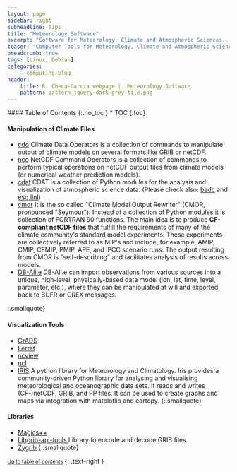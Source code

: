 ```yaml
---
layout: page
sidebar: right
subheadline: Tips
title: "Meteorology Software"
excerpt: "Software for Meteorology, Climate and Atmospheric Sciences..."
teaser: "Computer Tools for Meteorology, Climate and Atmospheric Sciences..."
breadcrumb: true
tags: [Linux, Debian]
categories:
    - computing-blog
header:
    title: R. Checa-Garcia webpage |  Meteorology Software
    pattern: pattern_jquery-dark-grey-tile.png
---
```




<section id="table-of-contents" class="toc">
<div class="panel radius" markdown="1">
#### Table of Contents
{:.no_toc }
*  TOC
{:toc}
</div>
</section><!-- /#table-of-contents -->


#### Manipulation of Climate Files

- [cdo](https://code.zmaw.de/projects/cdo) Climate Data Operators is a collection of commands to manipulate output of climate models on several formats like GRIB or netCDF.
- [nco](http://nco.sourceforge.net/) NetCDF Command Operators is a collection of commands to perform typical operations on netCDF output files from climate models (or numerical weather prediction models).
- [cdat](http://sourceforge.net/projects/cdat/) CDAT is a collection of Python modules for the analysis and visualization of atmospheric science data. (Please check also: [badc](https://badc.nerc.ac.uk/help/software/cdat/) and [esg.llnl]( http://esg.llnl.gov/cdat))
- [cmor](http://www-pcmdi.llnl.gov/software-portal/cmor/documentation) It is the so called "Climate Model Output Rewriter" (CMOR, pronounced "Seymour"). Instead of a collection of Python modules it is collection of FORTRAN 90 functions. The main idea is to produce **CF-compliant netCDF files** that fulfill the requirements of many of the climate community's standard model experiments. These experiments are collectively referred to as MIP's and include, for example, AMIP, CMIP, CFMIP, PMIP, APE, and IPCC scenario runs. The output resulting from CMOR is "self-describing" and facilitates analysis of results across models. 
- [DB-All.e](http://www.arpa.emr.it/dettaglio_documento.asp?id=514&idlivello=64) DB-All.e can import observations from various sources into a unique, high-level, physically-based data model (lon, lat, time, level, parameter, etc.), where they can be manipulated at will and exported back to BUFR or CREX messages.

:.smallquote}

#### Visualization Tools

- [GrADS](https://code.zmaw.de/projects/cdo)
- [Ferret](http://nco.sourceforge.net/)
- [ncview](http://meteora.ucsd.edu/~pierce/ncview_home_page.html)
- [ncl](http://www.ncl.ucar.edu/overview.shtml)
- [IRIS](http://scitools.org.uk/iris/) A python library for Meteorology and Climatology. Iris provides a community-driven Python library for analysing and visualising meteorological and oceanographic data sets. It reads and writes (CF-)netCDF, GRIB, and PP files. It can be used to create graphs and maps via integration with matplotlib and cartopy.
{:.smallquote}

#### Libraries

- [Magics++](https://software.ecmwf.int/wiki/display/MAGP/Magics)
- [Libgrib-api-tools ](https://software.ecmwf.int/wiki/display/GRIB/Home) Library to encode and decode GRIB files.
- [Zygrib](http://www.zygrib.org/)
{:.smallquote}


<small markdown="1">[Up to table of contents](#toc)</small>
{: .text-right }

